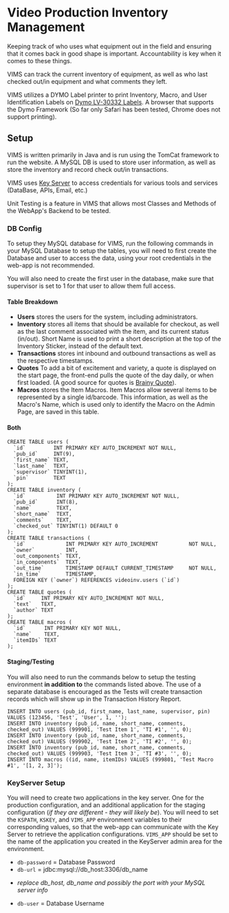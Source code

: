 Video Production Inventory Management
=====================================

Keeping track of who uses what equipment out in the field and ensuring that it
comes back in good shape is important. Accountability is key when it comes to
these things.

VIMS can track the current inventory of equipment, as well as who last checked
out/in equipment and what comments they left.

VIMS utilizes a DYMO Label printer to print Inventory, Macro, and User Identification
Labels on [Dymo LV-30332 Labels](http://amzn.com/B00004Z60O). A browser that
supports the Dymo Framework (So far only Safari has been tested, Chrome does
not support printing).

## Setup
VIMS is written primarily in Java and is run using the TomCat framework to run
the website. A MySQL DB is used to store user information, as well as store the
inventory and record check out/in transactions.

VIMS uses [Key Server](https://github.com/sdsu-its/key-server) to access
credentials for various tools and services (DataBase, APIs, Email, etc.)

Unit Testing is a feature in VIMS that allows most Classes and Methods of the
WebApp's Backend to be tested.

### DB Config
To setup they MySQL database for VIMS, run the following commands in your
MySQL Database to setup the tables, you will need to first create the Database
and user to access the data, using your root credentials in the web-app is not
recommended.

You will also need to create the first user in the database, make sure that
supervisor is set to 1 for that user to allow them full access.

#### Table Breakdown
- __Users__ stores the users for the system, including administrators.
- __Inventory__ stores all items that should be available for checkout, as well as
the last comment associated with the item, and its current status (in/out). Short
Name is used to print a short description at the top of the Inventory Sticker,
instead of the default text.
- __Transactions__ stores int inbound and outbound transactions as well as the
respective timestamps.
- __Quotes__ To add a bit of excitement and variety, a quote is displayed on the
start page, the front-end pulls the quote of the day daily, or when first loaded.
(A good source for quotes is [Brainy Quote](http://www.brainyquote.com/)).
- __Macros__ stores the Item Macros. Item Macros allow several items to be represented
by a single id/barcode. This information, as well as the Macro's Name, which is used
only to identify the Macro on the Admin Page, are saved in this table.

#### Both
```
CREATE TABLE users (
  `id`         INT PRIMARY KEY AUTO_INCREMENT NOT NULL,
  `pub_id`     INT(9),
  `first_name` TEXT,
  `last_name`  TEXT,
  `supervisor` TINYINT(1),
  `pin`        TEXT
);
CREATE TABLE inventory (
  `id`          INT PRIMARY KEY AUTO_INCREMENT NOT NULL,
  `pub_id`      INT(8),
  `name`        TEXT,
  `short_name`  TEXT,
  `comments`    TEXT,
  `checked_out` TINYINT(1) DEFAULT 0
);
CREATE TABLE transactions (
  `id`             INT PRIMARY KEY AUTO_INCREMENT          NOT NULL,
  `owner`          INT,
  `out_components` TEXT,
  `in_components`  TEXT,
  `out_time`       TIMESTAMP DEFAULT CURRENT_TIMESTAMP     NOT NULL,
  `in_time`        TIMESTAMP,
  FOREIGN KEY (`owner`) REFERENCES videoinv.users (`id`)
);
CREATE TABLE quotes (
  `id`     INT PRIMARY KEY AUTO_INCREMENT NOT NULL,
  `text`   TEXT,
  `author` TEXT
);
CREATE TABLE macros (
  `id`      INT PRIMARY KEY NOT NULL,
  `name`    TEXT,
  `itemIDs` TEXT
);
```

#### Staging/Testing
You will also need to run the commands below to setup the testing environment
__in addition to__ the commands listed above. The use of a separate database is encouraged as the Tests will create transaction records which will show up in the Transaction History Report.
```
INSERT INTO users (pub_id, first_name, last_name, supervisor, pin) VALUES (123456, 'Test', 'User', 1, '');
INSERT INTO inventory (pub_id, name, short_name, comments, checked_out) VALUES (999901, 'Test Item 1', 'TI #1', '', 0);
INSERT INTO inventory (pub_id, name, short_name, comments, checked_out) VALUES (999902, 'Test Item 2', 'TI #2', '', 0);
INSERT INTO inventory (pub_id, name, short_name, comments, checked_out) VALUES (999903, 'Test Item 3', 'TI #3', '', 0);
INSERT INTO macros ((id, name, itemIDs) VALUES (999801, 'Test Macro #1', '[1, 2, 3]');
```

### KeyServer Setup
You will need to create two applications in the key server. One for the production configuration, and an additional application for the staging configuration (_if they are different - they will likely be_).
You will need to set the `KSPATH`, `KSKEY`, and `VIMS_APP` environment variables to their corresponding values, so that the web-app can communicate with the Key Server
to retrieve the application configurations.
`VIMS_APP` should be set to the name of the application you created in the KeyServer admin area for the environment.

- `db-password` = Database Password
- `db-url` = jdbc:mysql://db_host:3306/db_name
 * *replace db_host, db_name and possibly the port with your MySQL server info*
-	`db-user` = Database Username

